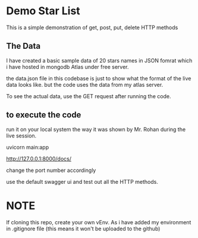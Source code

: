 # Demo Star List

This is a simple demonstration of get, post, put, delete HTTP methods

## The Data

I have created a basic sample data of 20 stars names in JSON fomrat which i have hosted in mongodb Atlas under free server.

the data.json file in this codebase is just to show what the format of the live data looks like.
but the code uses the data from my atlas server.

To see the actual data, use the GET request after running the code.

## to execute the code

run it on your local system the way it was shown by Mr. Rohan during the live session.

uvicorn main:app

http://127.0.0.1:8000/docs/

change the port number accordingly

use the default swagger ui and test out all the HTTP methods.

# NOTE

If cloning this repo, create your own vEnv. As i have added my environment in .gitignore file (this means it won't be uploaded to the github)
